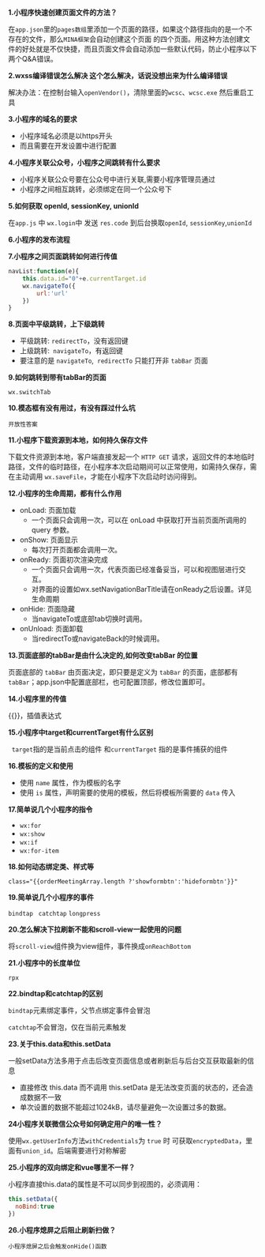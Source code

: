 __1.小程序快速创建页面文件的方法？__

在`app.json`里的`pages数组`里添加一个页面的路径，如果这个路径指向的是一个不存在的文件，那么`MINA框架`会自动创建这个页面 的四个页面。用这种方法创建文件的好处就是不仅快捷，而且页面文件会自动添加一些默认代码，防止小程序以下两个Q&A错误。

__2.wxss编译错误怎么解决  这个怎么解决，话说没想出来为什么编译错误__

解决办法：在控制台输入`openVendor()`，清除里面的`wcsc`、`wcsc.exe` 然后重启工具 

__3.小程序的域名的要求__
 * 小程序域名必须是以https开头
 *  而且需要在开发设置中进行配置

__4.小程序关联公众号，小程序之间跳转有什么要求__
* 小程序关联公众号要在公众号中进行关联,需要小程序管理员通过 
* 小程序之间相互跳转，必须绑定在同一个公众号下

__5.如何获取 openId, sessionKey, unionId__
 
 在` app.js ` 中 ` wx.login `中 发送 `res.code` 到后台换取` openId `, `sessionKey`,` unionId `
 
__6.小程序的发布流程__


__7.小程序之间页面跳转如何进行传值__
```javascript
navList:function(e){
	this.data.id="0"+e.currentTarget.id
	wx.navigateTo({
		url:'url'
	})
}
```
__8.页面中平级跳转，上下级跳转__
* 平级跳转: `redirectTo`，没有返回键
* 上级跳转:` navigateTo`，有返回键
* 要注意的是 `navigateTo`,` redirectTo` 只能打开非 `tabBar` 页面

__9.如何跳转到带有tabBar的页面__

` wx.switchTab  `

__10.模态框有没有用过，有没有踩过什么坑__

` 开放性答案 `

__11.小程序下载资源到本地，如何持久保存文件__

下载文件资源到本地，客户端直接发起一个 `HTTP GET` 请求，返回文件的本地临时路径，文件的临时路径，在小程序本次启动期间可以正常使用，如需持久保存，需在主动调用 `wx.saveFile`，才能在小程序下次启动时访问得到。

__12.小程序的生命周期，都有什么作用__
* onLoad: 页面加载
	* 一个页面只会调用一次，可以在 onLoad 中获取打开当前页面所调用的 query 参数。
* onShow: 页面显示
	* 每次打开页面都会调用一次。
* onReady: 页面初次渲染完成
	* 一个页面只会调用一次，代表页面已经准备妥当，可以和视图层进行交互。
	* 对界面的设置如wx.setNavigationBarTitle请在onReady之后设置。详见生命周期
* onHide: 页面隐藏
	* 当navigateTo或底部tab切换时调用。
* onUnload: 页面卸载
	* 当redirectTo或navigateBack的时候调用。

__13.页面底部的tabBar是由什么决定的,如何改变tabBar 的位置__

页面底部的 `tabBar` 由页面决定，即只要是定义为 `tabBar` 的页面，底部都有 `tabBar`；app.json中配置底部栏，也可配置顶部，修改位置即可。

__14.小程序里的传值__

{{}}，插值表达式

__15.小程序中target和currentTarget有什么区别__

` target`指的是当前点击的组件 和`currentTarget` 指的是事件捕获的组件

__16.模板的定义和使用__
* 使用 `name` 属性，作为模板的名字
* 使用 `is` 属性，声明需要的使用的模板，然后将模板所需要的 `data` 传入

__17.简单说几个小程序的指令__
* ` wx:for `
* ` wx:show `
* ` wx:if `
* ` wx:for-item `

__18.如何动态绑定类、样式等__

` class="{{orderMeetingArray.length ?'showformbtn':'hideformbtn'}}" `

__19.简单说几个小程序的事件__

` bindtap ` ` catchtap` ` longpress `

__20.怎么解决下拉刷新不能和scroll-view一起使用的问题__

将`scroll-view`组件换为view组件，事件换成`onReachBottom`

__21.小程序中的长度单位__

` rpx `

__22.bindtap和catchtap的区别__

`bindtap`元素绑定事件，父节点绑定事件会冒泡

`catchtap`不会冒泡，仅在当前元素触发

__23.关于this.data和this.setData__

一般setData方法多用于点击后改变页面信息或者刷新后与后台交互获取最新的信息
* 直接修改 this.data 而不调用 this.setData 是无法改变页面的状态的，还会造成数据不一致
* 单次设置的数据不能超过1024kB，请尽量避免一次设置过多的数据。

__24小程序关联微信公众号如何确定用户的唯一性？__

使用`wx.getUserInfo`方法`withCredentials`为 `true` 时 可获取`encryptedData`，里面有`union_id`。后端需要进行对称解密

__25.小程序的双向绑定和vue哪里不一样？__

小程序直接this.data的属性是不可以同步到视图的，必须调用：
```javascript
this.setData({
  noBind:true
})
```
__26.小程序熄屏之后阻止刷新扫做？__

```
小程序熄屏之后会触发onHide()函数
```

